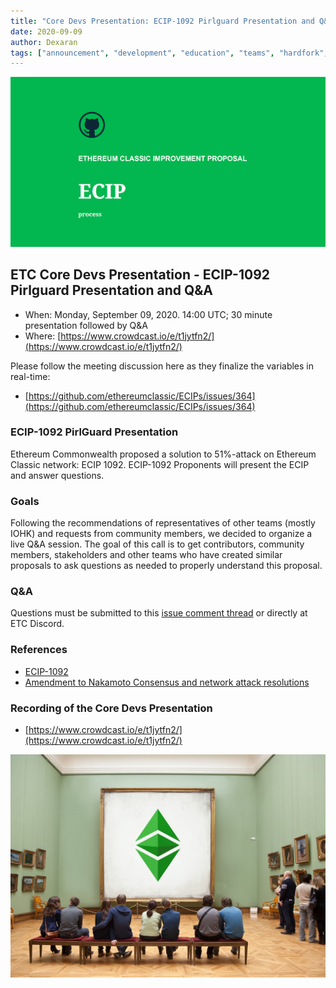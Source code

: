 ```yaml
---
title: "Core Devs Presentation: ECIP-1092 Pirlguard Presentation and Q&A"
date: 2020-09-09
author: Dexaran
tags: ["announcement", "development", "education", "teams", "hardfork", "media"]
---
```


![ETC Core Devs Presentation - ECIP-1092 Pirlguard Presentation and Q&A](./ethereum_classic_ecip_wallpaper.png)

## ETC Core Devs Presentation - ECIP-1092 Pirlguard Presentation and Q&A

* When: Monday, September 09, 2020. 14:00 UTC; 30 minute presentation followed by Q&A
* Where: [https://www.crowdcast.io/e/t1jytfn2/](https://www.crowdcast.io/e/t1jytfn2/)

Please follow the meeting discussion here as they finalize the variables in real-time:

* [https://github.com/ethereumclassic/ECIPs/issues/364](https://github.com/ethereumclassic/ECIPs/issues/364)

### ECIP-1092 PirlGuard Presentation

Ethereum Commonwealth proposed a solution to 51%-attack on Ethereum Classic network: ECIP 1092. ECIP-1092 Proponents will present the ECIP and answer questions.

### Goals

Following the recommendations of representatives of other teams (mostly IOHK) and requests from community members, we decided to organize a live Q&A session. The goal of this call is to get contributors, community members, stakeholders and other teams who have created similar proposals to ask questions as needed to properly understand this proposal.

### Q&A

Questions must be submitted to this [issue comment thread](https://github.com/ethereumclassic/ECIPs/issues/327) or directly at ETC Discord.

### References

* [ECIP-1092](https://github.com/ethereumclassic/ECIPs/issues/327)
* [Amendment to Nakamoto Consensus and network attack resolutions](https://gist.github.com/Dexaran/b7c23ec264019665cffd35d35bc26ee9)

### Recording of the Core Devs Presentation

* [https://www.crowdcast.io/e/t1jytfn2/](https://www.crowdcast.io/e/t1jytfn2/)

![ETC Core Devs Presentation - ECIP-1092 Pirlguard Presentation and Q&A](./etc_presentation.png)
